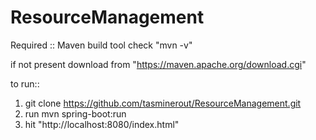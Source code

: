 # ResourceManagement

Required ::
Maven build tool
check "mvn -v"

if not present download from "https://maven.apache.org/download.cgi"

to run::
1) git clone https://github.com/tasminerout/ResourceManagement.git
2) run mvn spring-boot:run
3) hit "http://localhost:8080/index.html"

